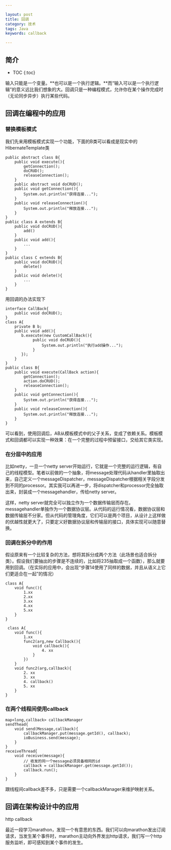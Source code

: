 ```yaml
---

layout: post
title: 回调
category: 技术
tags: Java
keywords: callback

---
```


## 简介

* TOC
{:toc}

输入只能是一个变量。**也可以是一个执行逻辑。**而“输入可以是一个执行逻辑”的意义远比我们想象的大。回调只是一种编程模式，允许你在某个操作完成时（无论同步异步）执行某些代码。

## 回调在编程中的应用

### 替换模板模式

我们先来用模板模式实现一个功能，下面的B类可以看成是现实中的HibernateTemplate类

    public abstract class B{  
        public void execute(){   
            getConnection();    
            doCRUD();    
            releaseConnection();    
    	}    
        public abstract void doCRUD();  
        public void getConnection(){    
            System.out.println("获得连接...");    
        }    
        public void releaseConnection(){    
            System.out.println("释放连接...");    
        }    
    }  
    public class A extends B{  
        public void doCRUD(){    
        	add()
        }    
        public void add(){    
        	...
        }    
    }  
    public class C extends B{  
        public void doCRUD(){    
        	delete()
        }    
        public void delete(){    
        	...
        }    
    }  

用回调的办法实现下

    interface CallBack{   
        public void doCRUD();     
    }    
    class A{
        private B b;
        public void add(){    
           b.execute(new CustomCallBack(){
                public void doCRUD(){    
                    System.out.println("执行add操作...");    
                }
           });
        }    
    }
    public class B{  
        public void execute(CallBack action){ 
            getConnection();    
            action.doCRUD(); 
            releaseConnection();    
        }    
        public void getConnection(){    
            System.out.println("获得连接...");    
        }    
        public void releaseConnection(){    
            System.out.println("释放连接...");    
        }    
    } 

可以看到，使用回调后，AB从模板模式中的父子关系，变成了依赖关系。模板模式和回调都可以实现一种效果：在一个完整的过程中预留接口，交给其它类实现。

### 在分层中的应用

比如netty，一旦一个netty server开始运行，它就是一个完整的运行逻辑，有自己的线程模型。笔者以前做的一个抽象，将message处理代码从handler里抽取出来，自己定义一个messageDispatcher，messageDispatcher根据相关字段分发到不同的processor。其实我可以再进一步，将dispatcher和processor完全抽取出来，封装成一个messagehandler，传给netty server。

这样，netty server就完全可以独立作为一个数据传输层而存在。messagehandler单独作为一个数据协议层。从代码的运行情况看，数据协议层和数据传输层不分家。但从代码的管理角度，它们可以是两个项目，从设计上这样做的优越性就更大了，只要定义好数据协议层和传输层的接口，具体实现可以随意替换。

### 回调在拆分中的作用

假设原来有一个比较复杂的方法，想将其拆分成两个方法（此场景也适合拆分类）。假设我们要抽出的步骤是不连续的，比如将235抽取成一个函数），那么就要用到回调。（在实际的应用中，会出现“步骤14使用了同样的数据，并且从语义上它们更适合在一起”的情况）

    class A{
        void func(){
            1.xx
            2.xx
            3.xx
            4.xx
            5.xx
        }
    }
    
     class A{
        void func(){
            1.xx
            func2(arg,new Callback(){
                void callback(){
                    4. xx
                }
            })  
        }
        void func2(arg,callback){
            2. xx
            3. xx
            4. callback()
            5. xx
        }
    }

### 在两个线程间使用callback

	map<long,callback> callbackManager
	sendThead{
		void send(Message,callback){
			callbackManager.put(message.getId(), callback);
			ioBusiness.send(message);
		}
	}
	receiveThread{
		void receive(message){
			// 收发的同一个message必须具备相同的id
			callback = callbackManager.get(message.getId());
			callback.run();
		}
	}
	
跟线程间callback差不多，只是需要一个callbackManager来维护映射关系。

## 回调在架构设计中的应用

http callback

最近一段学习marathon，发现一个有意思的东西。我们可以向marathon发出订阅请求，当发生某个事件时，marathon主动向外界发出http请求，我们写一个http服务监听，即可感知到某个事件的发生。